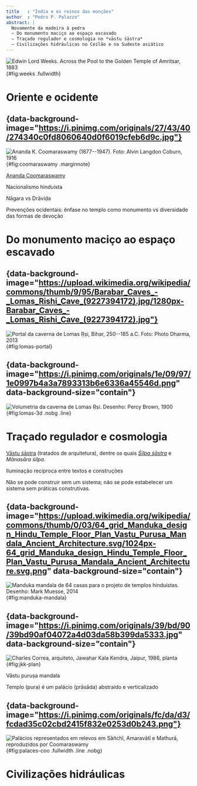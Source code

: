 ```yaml
---
title   : "Índia e os reinos das monções"
author  : "Pedro P. Palazzo"
abstract: |
  Novamente da madeira à pedra
  – Do monumento maciço ao espaço escavado
  – Traçado regulador e cosmologia no *vāstu śāstra*
  – Civilizações hidráulicas no Ceilão e no Sudeste asiático
---
```


![Edwin Lord Weeks. Across the Pool to the Golden Temple of Amritsar, 1883](https://upload.wikimedia.org/wikipedia/commons/thumb/e/e2/Across_the_Pool_to_the_Golden_Temple_of_Amritsar_by_Edwin_Lord_Weeks.jpg/1024px-Across_the_Pool_to_the_Golden_Temple_of_Amritsar_by_Edwin_Lord_Weeks.jpg){#fig:weeks .fullwidth}

# Oriente e ocidente #

## {data-background-image="https://i.pinimg.com/originals/27/43/40/274340c0fd8060640d0f6019cfeb6d9c.jpg"}

![Ananda K. Coomaraswamy (1877--1947). Foto: [Alvin Langdon Coburn, 1916](https://commons.wikimedia.org/wiki/File:Coomaraswamy.jpg)](https://upload.wikimedia.org/wikipedia/commons/thumb/c/c6/Coomaraswamy.jpg/588px-Coomaraswamy.jpg){#fig:coomaraswamy .marginnote}

[Ananda Coomaraswamy](https://pt.wikipedia.org/wiki/Ananda_Coomaraswamy)

Nacionalismo hinduísta

Nāgara vs Drāviḍa

Prevenções ocidentais: ênfase no templo como monumento vs diversidade
das formas de devoção

# Do monumento maciço ao espaço escavado #

## {data-background-image="https://upload.wikimedia.org/wikipedia/commons/thumb/9/95/Barabar_Caves_-_Lomas_Rishi_Cave_(9227394172).jpg/1280px-Barabar_Caves_-_Lomas_Rishi_Cave_(9227394172).jpg"}

![Portal da caverna de Lomas Ṛṣi, Bihar, 250--185 a.C. Foto: [Photo Dharma, 2013](https://commons.wikimedia.org/wiki/File:Barabar_Caves_-_Lomas_Rishi_Cave_(9227394172).jpg)](https://upload.wikimedia.org/wikipedia/commons/thumb/9/95/Barabar_Caves_-_Lomas_Rishi_Cave_(9227394172).jpg/1024px-Barabar_Caves_-_Lomas_Rishi_Cave_(9227394172).jpg){#fig:lomas-portal}

## {data-background-image="https://i.pinimg.com/originals/1e/09/97/1e0997b4a3a7893313b6e6336a45546d.png" data-background-size="contain"}

![Volumetria da caverna de Lomas Ṛṣi. Desenho: [Percy Brown, 1900](https://commons.wikimedia.org/wiki/File:Lomas_Rishi_cave.jpg)](https://i.pinimg.com/originals/1e/09/97/1e0997b4a3a7893313b6e6336a45546d.png){#fig:lomas-3d .nobg .line}

# Traçado regulador e cosmologia #

[Vāstu śāstra](https://en.wikipedia.org/wiki/Vastu_shastra) (tratados de
arquitetura), dentre os quais [*Śilpa
śāstra*](https://en.wikipedia.org/wiki/Shilpa_Shastras) e *Mānasāra
śilpa*.

Iluminação recíproca entre textos e construções

Não se pode construir sem um sistema; não se pode estabelecer um sistema
sem práticas construtivas.

## {data-background-image="https://upload.wikimedia.org/wikipedia/commons/thumb/0/03/64_grid_Manduka_design_Hindu_Temple_Floor_Plan_Vastu_Purusa_Mandala_Ancient_Architecture.svg/1024px-64_grid_Manduka_design_Hindu_Temple_Floor_Plan_Vastu_Purusa_Mandala_Ancient_Architecture.svg.png" data-background-size="contain"}

![Manduka mandala de 64 casas para o projeto de templos hinduístas. Desenho: [Mark Muesse, 2014](https://commons.wikimedia.org/wiki/File:64_grid_Manduka_design_Hindu_Temple_Floor_Plan_Vastu_Purusa_Mandala_Ancient_Architecture.svg)](https://upload.wikimedia.org/wikipedia/commons/thumb/0/03/64_grid_Manduka_design_Hindu_Temple_Floor_Plan_Vastu_Purusa_Mandala_Ancient_Architecture.svg/1024px-64_grid_Manduka_design_Hindu_Temple_Floor_Plan_Vastu_Purusa_Mandala_Ancient_Architecture.svg.png){#fig:manduka-mandala}

## {data-background-image="https://i.pinimg.com/originals/39/bd/90/39bd90af04072a4d03da58b399da5333.jpg" data-background-size="contain"}

![Charles Correa, arquiteto, Jawahar Kala Kendra, Jaipur, 1986, planta](https://i.pinimg.com/originals/39/bd/90/39bd90af04072a4d03da58b399da5333.jpg){#fig:jkk-plan}

Vāstu puruṣa mandala

Templo (pura) é um palácio (prāsāda) abstraído e verticalizado

## {data-background-image="https://i.pinimg.com/originals/fc/da/d3/fcdad35c02cbd2415f832e0253d0b243.png"}

![Palácios representados em relevos em Sāñchī, Amaravātī e Mathurā, reproduzidos por Coomaraswamy](https://i.pinimg.com/originals/fc/da/d3/fcdad35c02cbd2415f832e0253d0b243.png){#fig:palaces-coo .fullwidth .line .nobg}

# Civilizações hidráulicas #

